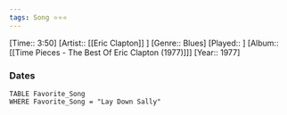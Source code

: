 ```yaml
---
tags: Song ⭐⭐⭐ 
---
```

[Time:: 3:50]
[Artist:: [[Eric Clapton]] ]
[Genre:: Blues]
[Played:: ]
[Album:: [[Time Pieces - The Best Of Eric Clapton (1977)]]]
[Year:: 1977]
### Dates
````dataview
TABLE Favorite_Song
WHERE Favorite_Song = "Lay Down Sally"
````